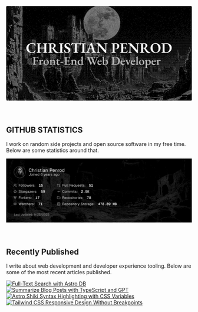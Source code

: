
<picture>
  <source media="(prefers-color-scheme: dark)" srcset="assets/banner.dark.png?v=cd833c30-d846-4a3d-a8a1-4302509430a5" width="843px" />
  <source media="(prefers-color-scheme: light)" srcset="assets/banner.light.png?v=cd833c30-d846-4a3d-a8a1-4302509430a5" width="843px" />
  <img src="assets/banner.dark.png?v=cd833c30-d846-4a3d-a8a1-4302509430a5" alt="Banner" width="843px" />
</picture>
<br />
<br />
<br />
<h2>GITHUB STATISTICS</h2>
<p>I work on random side projects and open source software in my free time. Below are some statistics around that.</p>
<picture>
  <source media="(prefers-color-scheme: dark)" srcset="assets/statistics.dark.png?v=cd833c30-d846-4a3d-a8a1-4302509430a5" width="843px" />
  <source media="(prefers-color-scheme: light)" srcset="assets/statistics.light.png?v=cd833c30-d846-4a3d-a8a1-4302509430a5" width="843px" />
  <img src="assets/statistics.dark.png?v=cd833c30-d846-4a3d-a8a1-4302509430a5" alt="Github Statistics" width="843px" />
</picture>
<br />
<br />
<br />
<h2>Recently Published</h2>
<p>I write about web development and developer experience tooling. Below are some of the most recent articles published.</p>
<a href="https://christianpenrod.com/blog/full-text-search-with-astro-db"><img src="https://christianpenrod.com/blog/full-text-search-with-astro-db.png?v=cd833c30-d846-4a3d-a8a1-4302509430a5" alt="Full-Text Search with Astro DB" width="421px" /></a>
<a href="https://christianpenrod.com/blog/summarize-blog-posts-with-typescript-and-gpt"><img src="https://christianpenrod.com/blog/summarize-blog-posts-with-typescript-and-gpt.png?v=cd833c30-d846-4a3d-a8a1-4302509430a5" alt="Summarize Blog Posts with TypeScript and GPT" width="421px" /></a>
<a href="https://christianpenrod.com/blog/astro-shiki-syntax-highlighting-with-css-variables"><img src="https://christianpenrod.com/blog/astro-shiki-syntax-highlighting-with-css-variables.png?v=cd833c30-d846-4a3d-a8a1-4302509430a5" alt="Astro Shiki Syntax Highlighting with CSS Variables" width="421px" /></a>
<a href="https://christianpenrod.com/blog/tailwindcss-responsive-design-without-breakpoints"><img src="https://christianpenrod.com/blog/tailwindcss-responsive-design-without-breakpoints.png?v=cd833c30-d846-4a3d-a8a1-4302509430a5" alt="Tailwind CSS Responsive Design Without Breakpoints" width="421px" /></a>

